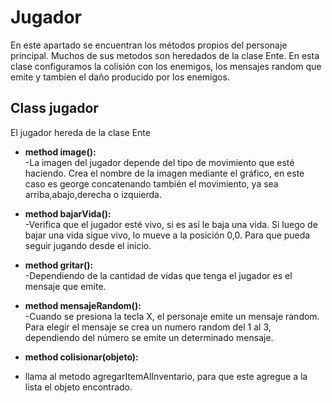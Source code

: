 # Jugador

En este apartado se encuentran los métodos propios del personaje principal. Muchos de sus metodos son heredados de la clase Ente. En esta clase configuramos la colisión con los enemigos, los mensajes random que emite y tambien el daño producido por los enemigos.

## Class jugador
El jugador hereda de la clase Ente

* **method image():**      
-La imagen del jugador depende del tipo de movimiento que esté haciendo. Crea el nombre de la imagen mediante el gráfico, en este caso es george concatenando también el movimiento, ya sea arriba,abajo,derecha o izquierda.

* **method bajarVida():**         
-Verifica que el jugador esté vivo, si es así le baja una vida. Si luego de bajar una vida sigue vivo, lo mueve a la posición 0,0. Para que pueda seguir jugando desde el inicio.

* **method gritar():**         
-Dependiendo de la cantidad de vidas que tenga el jugador es el mensaje que emite.

* **method mensajeRandom():**          
-Cuando se presiona la tecla X, el personaje emite un mensaje random. Para elegir el mensaje se crea un numero random del 1 al 3, dependiendo del número se emite un determinado mensaje.

* **method colisionar(objeto):**         
- llama al metodo agregarItemAlInventario, para que este agregue a la lista el objeto encontrado.
